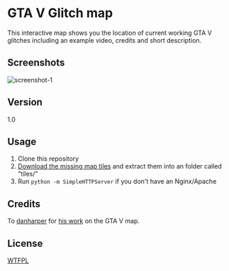 GTA V Glitch map
====

This interactive map shows you the location of current working GTA V glitches including an example video, credits and short description.

## Screenshots
![screenshot-1](http://cl.ly/image/042m2N2A0Q3U/+)

## Version
1.0

## Usage

1. Clone this repository
2. [Download the missing map tiles](https://mega.co.nz/#!HR1xgIQQ!I2cq1hDeWfm6A3BleDfOlTz747EpCUlX15tCt1h2IN8) and extract them into an folder called "tiles/"
3. Run `python -m SimpleHTTPServer` if you don't have an Nginx/Apache

## Credits
To [danharper](https://github.com/danharper/) for [his work](https://github.com/danharper/GTAV) on the GTA V map.

## License
[WTFPL](LICENSE)